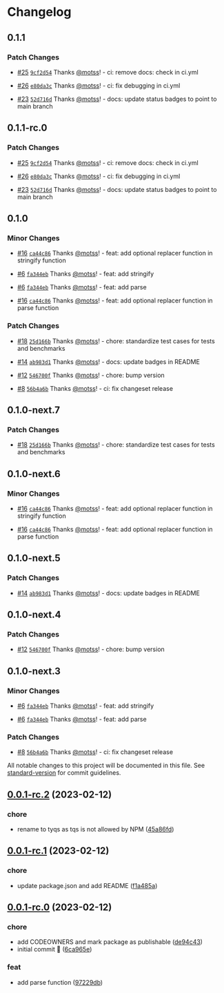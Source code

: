 # Changelog

## 0.1.1

### Patch Changes

- [#25](https://github.com/motss/tyqs/pull/25) [`9cf2d54`](https://github.com/motss/tyqs/commit/9cf2d5461b222a7bd462ece527999fe82ac5355b) Thanks [@motss](https://github.com/motss)! - ci: remove docs: check in ci.yml

- [#26](https://github.com/motss/tyqs/pull/26) [`e80da3c`](https://github.com/motss/tyqs/commit/e80da3cab425830d215aaef134e3bd9168ef358f) Thanks [@motss](https://github.com/motss)! - ci: fix debugging in ci.yml

- [#23](https://github.com/motss/tyqs/pull/23) [`52d716d`](https://github.com/motss/tyqs/commit/52d716d2c75a3b6d84b2583f11a17408a27a1bdc) Thanks [@motss](https://github.com/motss)! - docs: update status badges to point to main branch

## 0.1.1-rc.0

### Patch Changes

- [#25](https://github.com/motss/tyqs/pull/25) [`9cf2d54`](https://github.com/motss/tyqs/commit/9cf2d5461b222a7bd462ece527999fe82ac5355b) Thanks [@motss](https://github.com/motss)! - ci: remove docs: check in ci.yml

- [#26](https://github.com/motss/tyqs/pull/26) [`e80da3c`](https://github.com/motss/tyqs/commit/e80da3cab425830d215aaef134e3bd9168ef358f) Thanks [@motss](https://github.com/motss)! - ci: fix debugging in ci.yml

- [#23](https://github.com/motss/tyqs/pull/23) [`52d716d`](https://github.com/motss/tyqs/commit/52d716d2c75a3b6d84b2583f11a17408a27a1bdc) Thanks [@motss](https://github.com/motss)! - docs: update status badges to point to main branch

## 0.1.0

### Minor Changes

- [#16](https://github.com/motss/tyqs/pull/16) [`ca44c86`](https://github.com/motss/tyqs/commit/ca44c863a0ed8aca71a6fc339e4f5f5cefed8e61) Thanks [@motss](https://github.com/motss)! - feat: add optional replacer function in stringify function

- [#6](https://github.com/motss/tyqs/pull/6) [`fa344eb`](https://github.com/motss/tyqs/commit/fa344eb7f8312c7bd64aff497ac795ad2643e1d5) Thanks [@motss](https://github.com/motss)! - feat: add stringify

- [#6](https://github.com/motss/tyqs/pull/6) [`fa344eb`](https://github.com/motss/tyqs/commit/fa344eb7f8312c7bd64aff497ac795ad2643e1d5) Thanks [@motss](https://github.com/motss)! - feat: add parse

- [#16](https://github.com/motss/tyqs/pull/16) [`ca44c86`](https://github.com/motss/tyqs/commit/ca44c863a0ed8aca71a6fc339e4f5f5cefed8e61) Thanks [@motss](https://github.com/motss)! - feat: add optional replacer function in parse function

### Patch Changes

- [#18](https://github.com/motss/tyqs/pull/18) [`25d166b`](https://github.com/motss/tyqs/commit/25d166bd97126da65888ae15f65267df107dff87) Thanks [@motss](https://github.com/motss)! - chore: standardize test cases for tests and benchmarks

- [#14](https://github.com/motss/tyqs/pull/14) [`ab983d1`](https://github.com/motss/tyqs/commit/ab983d11321ec04811b646b76b9da36c9533fd6f) Thanks [@motss](https://github.com/motss)! - docs: update badges in README

- [#12](https://github.com/motss/tyqs/pull/12) [`546700f`](https://github.com/motss/tyqs/commit/546700fb20cc2400f9c36c3ce8fabfaea2ada394) Thanks [@motss](https://github.com/motss)! - chore: bump version

- [#8](https://github.com/motss/tyqs/pull/8) [`56b4a6b`](https://github.com/motss/tyqs/commit/56b4a6bf3ff97b8bcf46827fd052096c7dc378f5) Thanks [@motss](https://github.com/motss)! - ci: fix changeset release

## 0.1.0-next.7

### Patch Changes

- [#18](https://github.com/motss/tyqs/pull/18) [`25d166b`](https://github.com/motss/tyqs/commit/25d166bd97126da65888ae15f65267df107dff87) Thanks [@motss](https://github.com/motss)! - chore: standardize test cases for tests and benchmarks

## 0.1.0-next.6

### Minor Changes

- [#16](https://github.com/motss/tyqs/pull/16) [`ca44c86`](https://github.com/motss/tyqs/commit/ca44c863a0ed8aca71a6fc339e4f5f5cefed8e61) Thanks [@motss](https://github.com/motss)! - feat: add optional replacer function in stringify function

- [#16](https://github.com/motss/tyqs/pull/16) [`ca44c86`](https://github.com/motss/tyqs/commit/ca44c863a0ed8aca71a6fc339e4f5f5cefed8e61) Thanks [@motss](https://github.com/motss)! - feat: add optional replacer function in parse function

## 0.1.0-next.5

### Patch Changes

- [#14](https://github.com/motss/tyqs/pull/14) [`ab983d1`](https://github.com/motss/tyqs/commit/ab983d11321ec04811b646b76b9da36c9533fd6f) Thanks [@motss](https://github.com/motss)! - docs: update badges in README

## 0.1.0-next.4

### Patch Changes

- [#12](https://github.com/motss/tyqs/pull/12) [`546700f`](https://github.com/motss/tyqs/commit/546700fb20cc2400f9c36c3ce8fabfaea2ada394) Thanks [@motss](https://github.com/motss)! - chore: bump version

## 0.1.0-next.3

### Minor Changes

- [#6](https://github.com/motss/tyqs/pull/6) [`fa344eb`](https://github.com/motss/tyqs/commit/fa344eb7f8312c7bd64aff497ac795ad2643e1d5) Thanks [@motss](https://github.com/motss)! - feat: add stringify

- [#6](https://github.com/motss/tyqs/pull/6) [`fa344eb`](https://github.com/motss/tyqs/commit/fa344eb7f8312c7bd64aff497ac795ad2643e1d5) Thanks [@motss](https://github.com/motss)! - feat: add parse

### Patch Changes

- [#8](https://github.com/motss/tyqs/pull/8) [`56b4a6b`](https://github.com/motss/tyqs/commit/56b4a6bf3ff97b8bcf46827fd052096c7dc378f5) Thanks [@motss](https://github.com/motss)! - ci: fix changeset release

All notable changes to this project will be documented in this file. See [standard-version](https://github.com/conventional-changelog/standard-version) for commit guidelines.

## [0.0.1-rc.2](https://github.com/motss/tyqs/compare/v0.0.1-rc.1...v0.0.1-rc.2) (2023-02-12)

### chore

- rename to tyqs as tqs is not allowed by NPM ([45a86fd](https://github.com/motss/tyqs/commit/45a86fd4127fbe8f2c7e63225e4d7b0c60741a5f))

## [0.0.1-rc.1](https://github.com/motss/tyqs/compare/v0.0.1-rc.0...v0.0.1-rc.1) (2023-02-12)

### chore

- update package.json and add README ([f1a485a](https://github.com/motss/tyqs/commit/f1a485a432b95cd6a036f9586295ecb42db18110))

## [0.0.1-rc.0](https://github.com/motss/tyqs/compare/6ca965e9f07b23ff9a50d161c0a4bf2a16e1e464...v0.0.1-rc.0) (2023-02-12)

### chore

- add CODEOWNERS and mark package as publishable ([de94c43](https://github.com/motss/tyqs/commit/de94c433cb8cbf196e59abdc90be58ec4fdd9bdc))
- initial commit 🎉 ([6ca965e](https://github.com/motss/tyqs/commit/6ca965e9f07b23ff9a50d161c0a4bf2a16e1e464))

### feat

- add parse function ([97229db](https://github.com/motss/tyqs/commit/97229dbd0e31936b9aa42024856fd992831ca42a))
